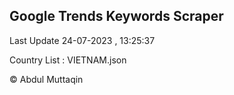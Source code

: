 

## Google Trends Keywords Scraper 
 
Last Update 24-07-2023 , 13:25:37

Country List :
VIETNAM.json



© Abdul Muttaqin 
